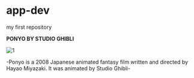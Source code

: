 # app-dev
my first repository


**PONYO BY STUDIO GHIBLI**

![1](https://github.com/user-attachments/assets/6c185bcb-d35f-4e82-8c5a-4f4d68ad0854)

 -Ponyo is a 2008 Japanese animated fantasy film written and directed by Hayao Miyazaki. It was animated by Studio Ghibli-
 
 

